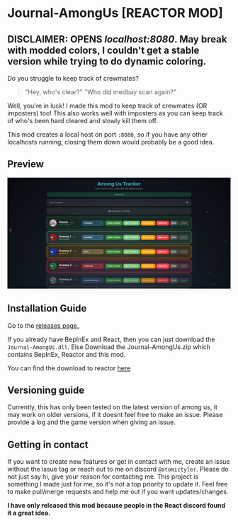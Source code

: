 # Journal-AmongUs [REACTOR MOD]

## DISCLAIMER: OPENS *localhost:8080*. May break with modded colors, I couldn't get a stable version while trying to do dynamic coloring.

Do you struggle to keep track of crewmates?

> "Hey, who's clear?"
> "Who did medbay scan again?"

Well, you're in luck! I made this mod to keep track of crewmates (OR imposters) too!
This also works well with imposters as you can keep track of who's been hard cleared and slowly kill them off.

This mod creates a local host on port `:8080`, so if you have any other localhosts running, closing them down would probably be a good idea.

## Preview

![Preview](image.png)

## Installation Guide

Go to the [releases page.](https://github.com/AtomicTyler1/AmongUs-Tracker/releases)

If you already have BepInEx and React, then you can just download the `Journal-AmongUs.dll`.
Else Download the Journal-AmongUs.zip which contains BepInEx, Reactor and this mod.

You can find the download to reactor [here](https://github.com/NuclearPowered/Reactor/releases)

## Versioning guide

Currently, this has only been tested on the latest version of among us, it may work on older versions, if it doesnt feel free to make an issue. Please provide a log and the game version when giving an issue.

## Getting in contact

If you want to create new features or get in contact with me, create an issue without the issue tag or reach out to me on discord `@atomictyler`. Please do not just say hi, give your reason for contacting me.
This project is something I made just for me, so it's not a top priority to update it. Feel free to make pull/merge requests and help me out if you want updates/changes.

**I have only released this mod because people in the React discord found it a great idea.**